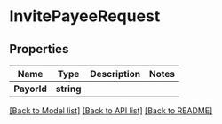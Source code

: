 # InvitePayeeRequest

## Properties

Name | Type | Description | Notes
------------ | ------------- | ------------- | -------------
**PayorId** | **string** |  | 

[[Back to Model list]](../README.md#documentation-for-models) [[Back to API list]](../README.md#documentation-for-api-endpoints) [[Back to README]](../README.md)


